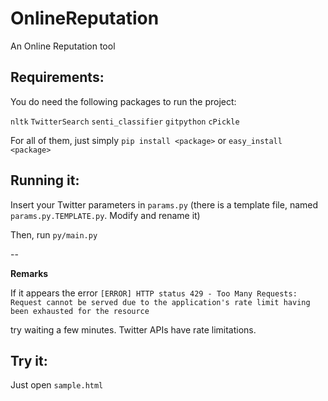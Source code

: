 OnlineReputation
================

An Online Reputation tool


Requirements:
--

You do need the following packages to run the project:

`nltk`
`TwitterSearch`
`senti_classifier`
`gitpython`
`cPickle`

For all of them, just simply `pip install <package>` or `easy_install <package>`



Running it:
--

Insert your Twitter parameters in `params.py` (there is a template file, named `params.py.TEMPLATE.py`. Modify and rename it)


Then, run `py/main.py`


--


__Remarks__

If it appears the error
`[ERROR] HTTP status 429 - Too Many Requests: Request cannot be served due to the application's rate limit having been exhausted for the resource`

try waiting a few minutes. Twitter APIs have rate limitations.


Try it:
--
Just open `sample.html`